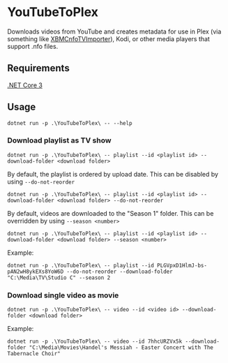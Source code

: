 ﻿# YouTubeToPlex

Downloads videos from YouTube and creates metadata for use in Plex (via something like [XBMCnfoTVImporter](https://github.com/gboudreau/XBMCnfoTVImporter.bundle)), Kodi, or other media players that support .nfo files.

## Requirements

[.NET Core 3](https://dotnet.microsoft.com/download)

## Usage

`dotnet run -p .\YouTubeToPlex\ -- --help`

### Download playlist as TV show

`dotnet run -p .\YouTubeToPlex\ -- playlist --id <playlist id> --download-folder <download folder>`

By default, the playlist is ordered by upload date. This can be disabled by using `--do-not-reorder`

`dotnet run -p .\YouTubeToPlex\ -- playlist --id <playlist id> --download-folder <download folder> --do-not-reorder`

By default, videos are downloaded to the "Season 1" folder. This can be overridden by using `--season <number>`

`dotnet run -p .\YouTubeToPlex\ -- playlist --id <playlist id> --download-folder <download folder> --season <number>`

Example:

`dotnet run -p .\YouTubeToPlex\ -- playlist --id PLGVpxD1HlmJ-bs-pAN2wH8ykEXs8YoW6D --do-not-reorder --download-folder "C:\Media\TV\Studio C" --season 2`

### Download single video as movie

`dotnet run -p .\YouTubeToPlex\ -- video --id <video id> --download-folder <download folder>`

Example:

`dotnet run -p .\YouTubeToPlex\ -- video --id 7hhcURZVx5k --download-folder "C:\Media\Movies\Handel's Messiah - Easter Concert with The Tabernacle Choir"`
